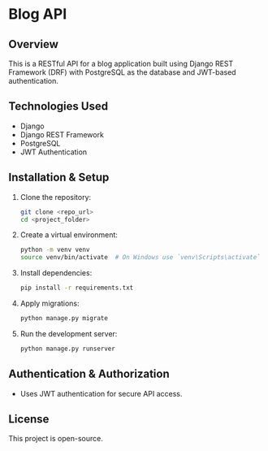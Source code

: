 # Blog API

## Overview
This is a RESTful API for a blog application built using Django REST Framework (DRF) with PostgreSQL as the database and JWT-based authentication.

## Technologies Used
- Django
- Django REST Framework
- PostgreSQL
- JWT Authentication

## Installation & Setup
1. Clone the repository:
   ```sh
   git clone <repo_url>
   cd <project_folder>
   ```
2. Create a virtual environment:
   ```sh
   python -m venv venv
   source venv/bin/activate  # On Windows use `venv\Scripts\activate`
   ```
3. Install dependencies:
   ```sh
   pip install -r requirements.txt
   ```
4. Apply migrations:
   ```sh
   python manage.py migrate
   ```
5. Run the development server:
   ```sh
   python manage.py runserver
   ```

## Authentication & Authorization
- Uses JWT authentication for secure API access.

## License
This project is open-source.
